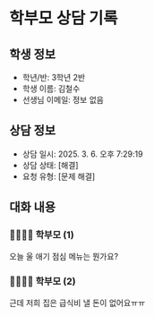 # 학부모 상담 기록

## 학생 정보

- 학년/반: 3학년 2반
- 학생 이름: 김철수
- 선생님 이메일: 정보 없음

## 상담 정보

- 상담 일시: 2025. 3. 6. 오후 7:29:19
- 상담 상태: [해결]
- 요청 유형: [문제 해결]

## 대화 내용

### 👨‍👩‍👧‍👦 학부모 (1)

오늘 울 애기 점심 메뉴는 뭔가요?

### 👨‍👩‍👧‍👦 학부모 (2)

근데 저희 집은 급식비 낼 돈이 없어요ㅠㅠ

